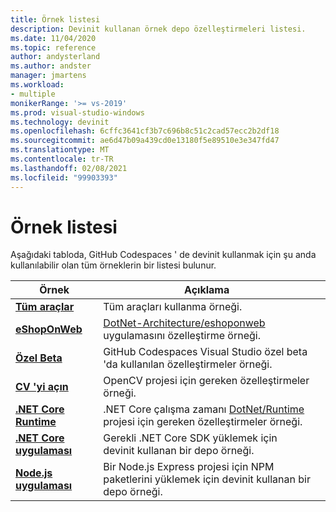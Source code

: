 ```yaml
---
title: Örnek listesi
description: Devinit kullanan örnek depo özelleştirmeleri listesi.
ms.date: 11/04/2020
ms.topic: reference
author: andysterland
ms.author: andster
manager: jmartens
ms.workload:
- multiple
monikerRange: '>= vs-2019'
ms.prod: visual-studio-windows
ms.technology: devinit
ms.openlocfilehash: 6cffc3641cf3b7c696b8c51c2cad57ecc2b2df18
ms.sourcegitcommit: ae6d47b09a439cd0e13180f5e89510e3e347fd47
ms.translationtype: MT
ms.contentlocale: tr-TR
ms.lasthandoff: 02/08/2021
ms.locfileid: "99903393"
---
```

# <a name="sample-list"></a>Örnek listesi

Aşağıdaki tabloda, GitHub Codespaces ' de devinit kullanmak için şu anda kullanılabilir olan tüm örneklerin bir listesi bulunur.

| Örnek                                            | Açıklama                                                                                                                  |   |
|---------------------------------------------------|------------------------------------------------------------------------------------------------------------------------------|---|
| [**Tüm araçlar**](sample-all-tool.md)               | Tüm araçları kullanma örneği.                                                                                              |   |
| [**eShopOnWeb**](sample-eshoponweb.md)            | [DotNet-Architecture/eshoponweb](https://github.com/dotnet-architecture/eShopOnWeb) uygulamasını özelleştirme örneği.          |   |
| [**Özel Beta**](sample-private-preview.md)     | GitHub Codespaces Visual Studio özel beta 'da kullanılan özelleştirmeler örneği.                                      |   |
| [**CV 'yi açın**](sample-opencv.md)                   | OpenCV projesi için gereken özelleştirmeler örneği.                                                                |   |
| [**.NET Core Runtime**](sample-dotnet-runtime.md) | .NET Core çalışma zamanı [DotNet/Runtime](https://github.com/dotnet/runtime) projesi için gereken özelleştirmeler örneği. |   |
| [**.NET Core uygulaması**](sample-dotnet-core.md)        | Gerekli .NET Core SDK yüklemek için devinit kullanan bir depo örneği.                                             |   |
| [**Node.js uygulaması**](sample-nodejs.md)               | Bir Node.js Express projesi için NPM paketlerini yüklemek için devinit kullanan bir depo örneği.                             |   |
